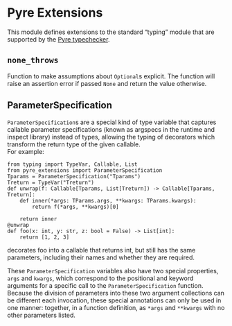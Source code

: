 # Pyre Extensions
This module defines extensions to the standard “typing” module that are supported by the [Pyre typechecker](https://pypi.org/project/pyre-check/).

## `none_throws`
Function to make assumptions about `Optional`s explicit. The function will raise an
assertion error if passed `None` and return the value otherwise.

## ParameterSpecification
`ParameterSpecification`s are a special kind of type variable that captures callable parameter
specifications (known as argspecs in the runtime and inspect library) instead of types, allowing
the typing of decorators which transform the return type of the given callable.  
For example:
```
from typing import TypeVar, Callable, List
from pyre_extensions import ParameterSpecification
Tparams = ParameterSpecification("Tparams")
Treturn = TypeVar("Treturn")
def unwrap(f: Callable[Tparams, List[Treturn]) -> Callable[Tparams, Treturn]:
    def inner(*args: TParams.args, **kwargs: TParams.kwargs):
        return f(*args, **kwargs)[0]

    return inner
@unwrap
def foo(x: int, y: str, z: bool = False) -> List[int]:
    return [1, 2, 3]
```
decorates foo into a callable that returns int, but still has the same parameters, including their
names and whether they are required.

These `ParameterSpecification` variables also have two special properties, `args` and `kwargs`,
which correspond to the positional and keyword arguments for a specific call to the 
`ParameterSpecification` function.  Because the division of parameters into these two argument
collections can be different each invocation, these special annotations can only be used in one
manner: together, in a function definition, as `*args` and `**kwargs` with no other parameters
listed.
